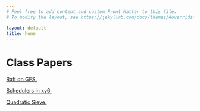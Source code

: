 ```yaml
---
# Feel free to add content and custom Front Matter to this file.
# To modify the layout, see https://jekyllrb.com/docs/themes/#overriding-theme-defaults

layout: default
title: home
---
```


# Class Papers
<a href="markyangliu.github.io/papers/raftgfs.pdf" target="_blank">Raft on GFS.</a>

<a href="markyangliu.github.io/papers/scheduler.pdf" target="_blank">Schedulers in xv6.</a>

<a href="markyangliu.github.io/papers/sieve.pdf" target="_blank">Quadratic Sieve.</a>


